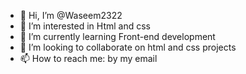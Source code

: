 - 👋 Hi, I’m @Waseem2322
- 👀 I’m interested in Html and css
- 🌱 I’m currently learning Front-end development
- 💞️ I’m looking to collaborate on html and css projects
- 📫 How to reach me: by my email 

<!---
Waseem2322/Waseem2322 is a ✨ special ✨ repository because its `README.md` (this file) appears on your GitHub profile.
You can click the Preview link to take a look at your changes.
--->
